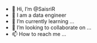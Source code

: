 - 👋 Hi, I’m @SaisriR
- 👀 I am a data engineer
- 🌱 I’m currently learning ...
- 💞️ I’m looking to collaborate on ...
- 📫 How to reach me ...

<!---
SaisriRangineni/SaisriRangineni is a ✨ special ✨ repository because its `README.md` (this file) appears on your GitHub profile.
You can click the Preview link to take a look at your changes.
--->
